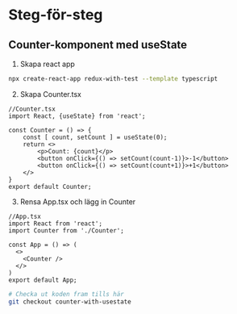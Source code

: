 # Steg-för-steg

## Counter-komponent med useState

1. Skapa react app

```sh
npx create-react-app redux-with-test --template typescript
```

2. Skapa Counter.tsx

```tsx
//Counter.tsx
import React, {useState} from 'react';

const Counter = () => {
    const [ count, setCount ] = useState(0);
    return <>
        <p>Count: {count}</p>
        <button onClick={() => setCount(count-1)}>-1</button>
        <button onClick={() => setCount(count+1)}>+1</button>
    </>
}
export default Counter;
```

3. Rensa App.tsx och lägg in Counter

```tsx
//App.tsx
import React from 'react';
import Counter from './Counter';

const App = () => (
  <>
    <Counter />
  </>
)
export default App;
```

```sh
# Checka ut koden fram tills här
git checkout counter-with-usestate
```


